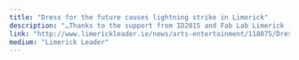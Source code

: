 ```yaml
---
title: "Dress for the future causes lightning strike in Limerick"
description: "…Thanks to the support from ID2015 and Fab Lab Limerick (a space for makers and designers on Rutland Street in the city) Lucia Poliakova, Dave Hunt and Mariel Mazan Palacios held a series of workshops that dealt with different areas of wearable electronics. Each workshop focused on research and practical experimentation within the different fields; fashion design, software and hardware design, dressmaking, electronics, textile manipulation, coding and 3D printing"
link: "http://www.limerickleader.ie/news/arts-entertainment/118075/Dress-for-the-future-causes-.html"
medium: "Limerick Leader"
---
```

